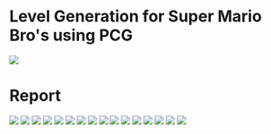 # Level Generation for Super Mario Bro's using PCG
<img src="https://github.com/HarrishanSK/MarioLevelGeneration/blob/master/images/image2.png">

# Report
<img src="https://github.com/HarrishanSK/MarioLevelGeneration/blob/master/images/page1.png">
<img src="https://github.com/HarrishanSK/MarioLevelGeneration/blob/master/images/page2.png">
<img src="https://github.com/HarrishanSK/MarioLevelGeneration/blob/master/images/page3.png">
<img src="https://github.com/HarrishanSK/MarioLevelGeneration/blob/master/images/page4.png">
<img src="https://github.com/HarrishanSK/MarioLevelGeneration/blob/master/images/page5.png">
<img src="https://github.com/HarrishanSK/MarioLevelGeneration/blob/master/images/page6.png">
<img src="https://github.com/HarrishanSK/MarioLevelGeneration/blob/master/images/page7.png">
<img src="https://github.com/HarrishanSK/MarioLevelGeneration/blob/master/images/page8.png">
<img src="https://github.com/HarrishanSK/MarioLevelGeneration/blob/master/images/page9.png">
<img src="https://github.com/HarrishanSK/MarioLevelGeneration/blob/master/images/page10.png">
<img src="https://github.com/HarrishanSK/MarioLevelGeneration/blob/master/images/page11.png">
<img src="https://github.com/HarrishanSK/MarioLevelGeneration/blob/master/images/page12.png">
<img src="https://github.com/HarrishanSK/MarioLevelGeneration/blob/master/images/page13.png">
<img src="https://github.com/HarrishanSK/MarioLevelGeneration/blob/master/images/page14.png">
<img src="https://github.com/HarrishanSK/MarioLevelGeneration/blob/master/images/page15.png">
<img src="https://github.com/HarrishanSK/MarioLevelGeneration/blob/master/images/page16.png">
 
